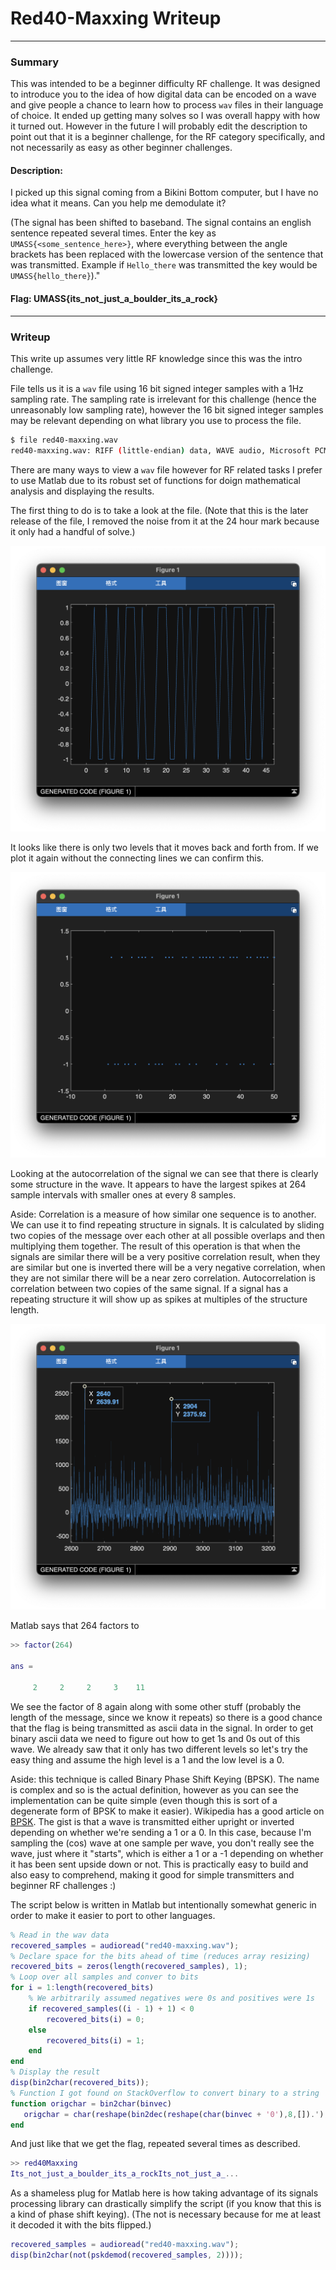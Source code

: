 # Red40-Maxxing Writeup
---

### Summary

This was intended to be a beginner difficulty RF challenge. It was designed to introduce you to the idea of how digital data can be encoded on a wave and give people a chance to learn how to process `wav` files in their language of choice. It ended up getting many solves so I was overall happy with how it turned out. However in the future I will probably edit the description to point out that it is a beginner challenge, for the RF category specifically, and not necessarily as easy as other beginner challenges.

#### Description: 
I picked up this signal coming from a Bikini Bottom computer, but I have no idea what it means. Can you help me demodulate it?

(The signal has been shifted to baseband. The signal contains an english sentence repeated several times. Enter the key as `UMASS{<some_sentence_here>}`, where everything between the angle brackets has been replaced with the lowercase version of the sentence that was transmitted. Example if `Hello_there` was transmitted the key would be `UMASS{hello_there}`)."

#### Flag: UMASS{its_not_just_a_boulder_its_a_rock}

---

### Writeup

This write up assumes very little RF knowledge since this was the intro challenge.

File tells us it is a `wav` file using 16 bit signed integer samples with a 1Hz sampling rate. The sampling rate is irrelevant for this challenge (hence the unreasonably low sampling rate), however the 16 bit signed integer samples may be relevant depending on what library you use to process the file.

```sh
$ file red40-maxxing.wav 
red40-maxxing.wav: RIFF (little-endian) data, WAVE audio, Microsoft PCM, 16 bit, mono 1 Hz
```

There are many ways to view a `wav` file however for RF related tasks I prefer to use Matlab due to its robust set of functions for doign mathematical analysis and displaying the results.

The first thing to do is to take a look at the file. (Note that this is the later release of the file, I removed the noise from it at the 24 hour mark because it only had a handful of solve.) 

![alt text](image.png)

It looks like there is only two levels that it moves back and forth from. If we plot it again without the connecting lines we can confirm this.

![alt text](image-1.png)

Looking at the autocorrelation of the signal we can see that there is clearly some structure in the wave. It appears to have the largest spikes at 264 sample intervals with smaller ones at every 8 samples.

Aside: Correlation is a measure of how similar one sequence is to another. We can use it to find repeating structure in signals. It is calculated by sliding two copies of the message over each other at all possible overlaps and then multiplying them together. The result of this operation is that when the signals are similar there will be a very positive correlation result, when they are similar but one is inverted there will be a very negative correlation, when they are not similar there will be a near zero correlation. Autocorrelation is correlation between two copies of the same signal. If a signal has a repeating structure it will show up as spikes at multiples of the structure length.

![alt text](image-2.png)

Matlab says that 264 factors to

```matlab
>> factor(264)

ans =

     2     2     2     3    11
```

We see the factor of 8 again along with some other stuff (probably the length of the message, since we know it repeats) so there is a good chance that the flag is being transmitted as ascii data in the signal. In order to get binary ascii data we need to figure out how to get 1s and 0s out of this wave. We already saw that it only has two different levels so let's try the easy thing and assume the high level is a 1 and the low level is a 0.

Aside: this technique is called Binary Phase Shift Keying (BPSK). The name is complex and so is the actual definition, however as you can see the implementation can be quite simple (even though this is sort of a degenerate form of BPSK to make it easier). Wikipedia has a good article on [BPSK](https://en.wikipedia.org/wiki/Phase-shift_keying). The gist is that a wave is transmitted either upright or inverted depending on whether we're sending a 1 or a 0. In this case, because I'm sampling the (cos) wave at one sample per wave, you don't really see the wave, just where it "starts", which is either a 1 or a -1 depending on whether it has been sent upside down or not. This is practically easy to build and also easy to comprehend, making it good for simple transmitters and beginner RF challenges :)

The script below is written in Matlab but intentionally somewhat generic in order to make it easier to port to other languages.

```matlab
% Read in the wav data
recovered_samples = audioread("red40-maxxing.wav");
% Declare space for the bits ahead of time (reduces array resizing)
recovered_bits = zeros(length(recovered_samples), 1);
% Loop over all samples and conver to bits
for i = 1:length(recovered_bits)
    % We arbitrarily assumed negatives were 0s and positives were 1s
    if recovered_samples((i - 1) + 1) < 0
        recovered_bits(i) = 0;
    else
        recovered_bits(i) = 1;
    end
end
% Display the result
disp(bin2char(recovered_bits));
% Function I got found on StackOverflow to convert binary to a string
function origchar = bin2char(binvec)
   origchar = char(reshape(bin2dec(reshape(char(binvec + '0'),8,[]).'),1,[]));
end
```

And just like that we get the flag, repeated several times as described.

```matlab
>> red40Maxxing
Its_not_just_a_boulder_its_a_rockIts_not_just_a_...
```

As a shameless plug for Matlab here is how taking advantage of its signals processing library can drastically simplify the script (if you know that this is a kind of phase shift keying). (The not is necessary because for me at least it decoded it with the bits flipped.)

```matlab
recovered_samples = audioread("red40-maxxing.wav");
disp(bin2char(not(pskdemod(recovered_samples, 2))));
```